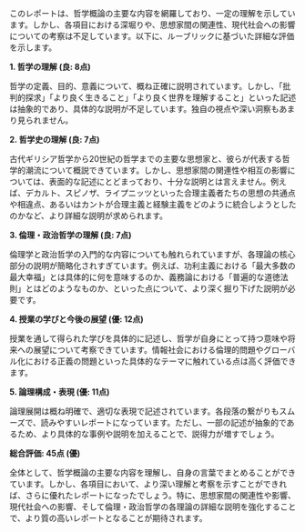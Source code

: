 このレポートは、哲学概論の主要な内容を網羅しており、一定の理解を示しています。しかし、各項目における深堀りや、思想家間の関連性、現代社会への影響についての考察は不足しています。以下に、ルーブリックに基づいた詳細な評価を示します。

**1. 哲学の理解 (良: 8点)**

哲学の定義、目的、意義について、概ね正確に説明されています。しかし、「批判的探求」「より良く生きること」「より良く世界を理解すること」といった記述は抽象的であり、具体的な説明が不足しています。独自の視点や深い洞察もあまり見られません。

**2. 哲学史の理解 (良: 7点)**

古代ギリシア哲学から20世紀の哲学までの主要な思想家と、彼らが代表する哲学的潮流について概説できています。しかし、思想家間の関連性や相互の影響については、表面的な記述にとどまっており、十分な説明とは言えません。例えば、デカルト、スピノザ、ライプニッツといった合理主義者たちの思想の共通点や相違点、あるいはカントが合理主義と経験主義をどのように統合しようとしたのかなど、より詳細な説明が求められます。

**3. 倫理・政治哲学の理解 (良: 7点)**

倫理学と政治哲学の入門的な内容についても触れられていますが、各理論の核心部分の説明が簡略化されすぎています。例えば、功利主義における「最大多数の最大幸福」とは具体的に何を意味するのか、義務論における「普遍的な道徳法則」とはどのようなものか、といった点について、より深く掘り下げた説明が必要です。

**4. 授業の学びと今後の展望 (優: 12点)**

授業を通して得られた学びを具体的に記述し、哲学が自身にとって持つ意味や将来への展望について考察できています。情報社会における倫理的問題やグローバル化における正義の問題といった具体的なテーマに触れている点は高く評価できます。

**5. 論理構成・表現 (優: 11点)**

論理展開は概ね明確で、適切な表現で記述されています。各段落の繋がりもスムーズで、読みやすいレポートになっています。ただし、一部の記述が抽象的であるため、より具体的な事例や説明を加えることで、説得力が増すでしょう。

**総合評価: 45点 (優)**

全体として、哲学概論の主要な内容を理解し、自身の言葉でまとめることができています。しかし、各項目において、より深い理解と考察を示すことができれば、さらに優れたレポートになったでしょう。特に、思想家間の関連性や影響、現代社会への影響、そして倫理・政治哲学の各理論の詳細な説明を強化することで、より質の高いレポートとなることが期待されます。
